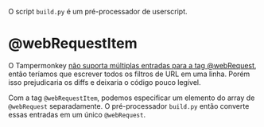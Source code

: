 O script `build.py` é um pré-processador de userscript.

@webRequestItem
===============
O Tampermonkey [não suporta múltiplas entradas para a tag @webRequest](https://github.com/Tampermonkey/tampermonkey/issues/397), então teríamos que escrever todos os filtros de URL em uma linha. Porém isso prejudicaria os diffs e deixaria o código pouco legível.

Com a tag `@webRequestItem`, podemos especificar um elemento do array de `@webRequest` separadamente. O pré-processador `build.py` então converte essas entradas em um único `@webRequest`.

